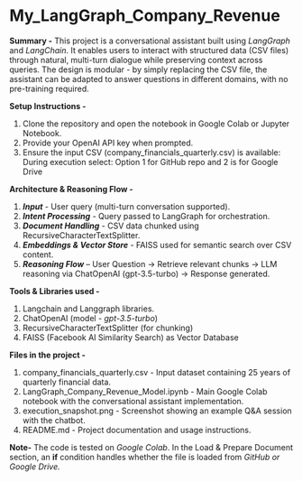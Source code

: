 # My_LangGraph_Company_Revenue
**Summary -**
This project is a conversational assistant built using _LangGraph_ and _LangChain_. It enables users to interact with structured data (CSV files) through natural, multi-turn dialogue while preserving context across queries. The design is modular - by simply replacing the CSV file, the assistant can be adapted to answer questions in different domains, with no pre-training required.


**Setup Instructions -**
1. Clone the repository and open the notebook in Google Colab or Jupyter Notebook.
2. Provide your OpenAI API key when prompted.
3. Ensure the input CSV (company_financials_quarterly.csv) is available: During execution select: Option 1 for GitHub repo and 2 is for Google Drive
   
**Architecture & Reasoning Flow -**
1. **_Input_** - User query (multi-turn conversation supported).
2. **_Intent Processing_** - Query passed to LangGraph for orchestration.
3. **_Document Handling_** - CSV data chunked using RecursiveCharacterTextSplitter.
4. **_Embeddings & Vector Store_** - FAISS used for semantic search over CSV content.
5. **_Reasoning Flow_** – User Question → Retrieve relevant chunks → LLM reasoning via ChatOpenAI (gpt-3.5-turbo) → Response generated.


**Tools & Libraries used -**
1. Langchain and Langgraph libraries.
2. ChatOpenAI (model - _gpt-3.5-turbo_)
3. RecursiveCharacterTextSplitter (for chunking)
4. FAISS (Facebook AI Similarity Search) as Vector Database


**Files in the project -**
1. company_financials_quarterly.csv - Input dataset containing 25 years of quarterly financial data.
2. LangGraph_Company_Revenue_Model.ipynb - Main Google Colab notebook with the conversational assistant implementation.
3. execution_snapshot.png - Screenshot showing an example Q&A session with the chatbot.
4. README.md - Project documentation and usage instructions.

**Note-**
The code is tested on _Google Colab_. In the Load & Prepare Document section, an **if** condition handles whether the file is loaded from _GitHub or Google Drive._
